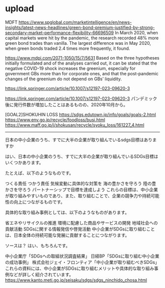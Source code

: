 # upload
MDFT
https://www.spglobal.com/marketintelligence/en/news-insights/latest-news-headlines/green-bond-premium-justified-by-strong-secondary-market-performance-flexibility-66696509
In March 2020, when capital markets were hit by the pandemic, the research recorded 48% more green bond trades than vanilla. The largest difference was in May 2020, when green bonds traded 2.4 times more frequently, it found.


https://www.mdpi.com/2071-1050/15/7/5631
Based on the three hypotheses initially formulated and of the analyses carried out, it can be stated that the negative COVID-19 shock increases the greenium, especially for government GBs more than for corporate ones, and that the post-pandemic changes of the greenium do not depend on GBs’ liquidity.


https://link.springer.com/article/10.1007/s12197-023-09620-3



https://link.springer.com/article/10.1007/s12197-023-09620-3
パンデミック後に発行件数が増加したことはあるものの、2020年10月から。



[GOAL2]SHOKUHIN LOSS
https://sdgs.edutown.jp/info/goals/goals-2.html
https://www.env.go.jp/recycle/foodloss/busi.html
https://www.maff.go.jp/j/shokusan/recycle/syoku_loss/161227_4.html


***************
日本の中小企業のうち、すでに大半の企業が取り組んでいるsdgs目標はありますか


はい、日本の中小企業のうち、すでに大半の企業が取り組んでいるSDGs目標はいくつかあります。

たとえば、以下のようなものです。

つくる責任 つかう責任
気候変動に具体的な対策を
海の豊かさを守ろう
陸の豊かさを守ろう
パートナーシップで目標を達成しよう
これらの目標は、中小企業が取り組みやすいものであり、また、取り組むことで、企業の競争力や持続可能性の向上につながるものです。

具体的な取り組み事例としては、以下のようなものがあります。

省エネやリサイクルの推進
環境に配慮した商品やサービスの開発
地域社会への貢献活動
SDGsに関する情報発信や啓発活動
中小企業がSDGsに取り組むことは、日本全体の持続可能な発展に貢献することにつながります。


ソースは？
はい、もちろんです。

中小企業庁「SDGsへの取組状況調査結果」
日経BP「SDGsに取り組む中小企業の成功事例」
株式会社ジェイ・フロンティア「中小企業が取り組むべきSDGs」
これらの資料には、中小企業がSDGsに取り組むメリットや具体的な取り組み事例などが詳しく紹介されています。
https://www.kanto.meti.go.jp/seisaku/sdgs/sdgs_ninchido_chosa.html

